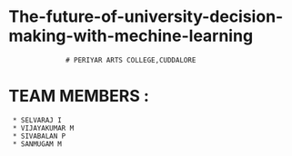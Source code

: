 # The-future-of-university-decision-making-with-mechine-learning


                  # PERIYAR ARTS COLLEGE,CUDDALORE

# TEAM MEMBERS :
     * SELVARAJ I
     * VIJAYAKUMAR M
     * SIVABALAN P
     * SANMUGAM M
